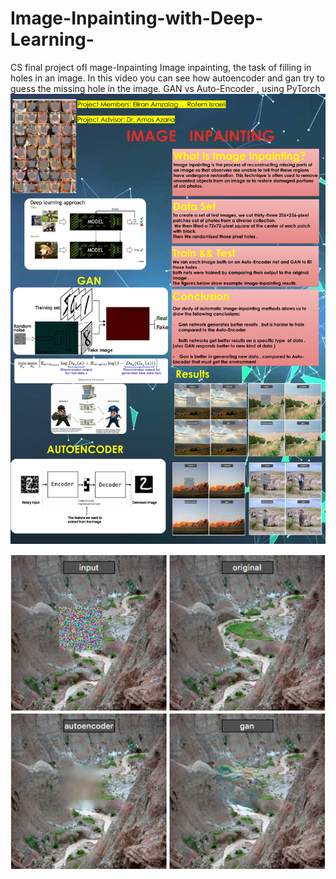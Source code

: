 # Image-Inpainting-with-Deep-Learning-
CS final project ofI mage-Inpainting 
Image inpainting, the task of filling in holes in an image. 
In this video you can see how autoencoder and gan try to guess the missing hole in the image.
GAN vs Auto-Encoder , using PyTorch
![Screenshot](image_inpainting-1.jpg)

![Screenshot](Screenshot.png)


